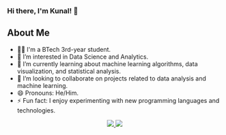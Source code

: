 ### Hi there, I'm Kunal! 👋

## About Me
- 👨‍🎓 I'm a BTech 3rd-year student.
- 👀 I’m interested in Data Science and Analytics.
- 🌱 I’m currently learning about machine learning algorithms, data visualization, and statistical analysis.
- 💼 I’m looking to collaborate on projects related to data analysis and machine learning.
- 😄 Pronouns: He/Him.
- ⚡ Fun fact: I enjoy experimenting with new programming languages and technologies.

<p align = "center">
  

</p>

<p align = "center">
 <a href="https://www.linkedin.com/in/dharpure-kunal/">
 <img src="https://img.shields.io/badge/-LinkedIn-blue?style=flat-square&logo=Linkedin&logoColor=white&link=https://www.linkedin.com/in/dharpure-kunal/"  />
 </a>
  
 <a href="mailto:dharpurekunal08@gmail.com">
 <img src="https://img.shields.io/badge/-Contact_Me-BC4E48?style=flat-square&logo=Gmail&logoColor=white&link=mailto:dharpurekunal08@gmail.com" />
 </a>
   
</p>

